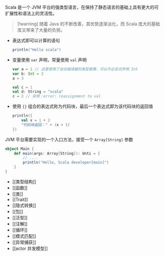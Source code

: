 Scala 是一个 JVM 平台的强类型语言，在保持了静态语言的基础上具有更大的可扩展性和语法上的灵活性。

> [!warning] 随着 Java 的不断改善，其优势逐渐淡化，而 Scala 庞大的基础库又带来了大量的负担。

* 表达式即可以计算的语句

  ```scala
  println("Hello scala")
  ```

* 变量使用 `var` 声明，常量使用 `val` 声明

  ```scala
  var a = 1 // 这里使用了自动编译器的类型推算，可以不必显式声明 Int
  var b: Int = 2
  a = 3

  val c = 1
  val d: String = "scala"
  c = 2 // 异常：error: reassignment to val
  ```

* 使用 `{}` 组合的表达式称为代码块，最后一个表达式即为该代码块的返回值

  ```scala
  println({
      val x = 1 + 2
      "代码块返回：" + (x + 1)
  })
  ```

JVM 平台需要实现的一个入口方法，接受一个 `Array[String]` 参数

```scala
object Main {
    def main(args: Array[String]): Unti = {
        // ....
        println("Hello, Scala developer[main]")
    }
}
```

- [[类型结构]]
- [[函数]]
- [[类]]
- [[Trait]]
- [[隐式转换]]
- [[包]]
- [[泛型]]
- [[注解]]
- [[循环]]
- [[模式匹配]]
- [[异常捕获]]
- [[actor 并发模型]]